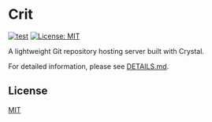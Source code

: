 # Crit

[![test](https://github.com/kojix2/crit/actions/workflows/test.yml/badge.svg)](https://github.com/kojix2/crit/actions/workflows/test.yml)
[![License: MIT](https://img.shields.io/badge/License-MIT-blue.svg)](https://opensource.org/licenses/MIT)

A lightweight Git repository hosting server built with Crystal.

For detailed information, please see [DETAILS.md](./DETAILS.md).

## License

[MIT](./LICENSE)
